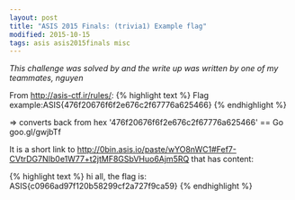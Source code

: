 ```yaml
---
layout: post
title: "ASIS 2015 Finals: (trivia1) Example flag"
modified: 2015-10-15
tags: asis asis2015finals misc
---
```


*This challenge was solved by and the write up was written by one of my teammates, nguyen*

From <http://asis-ctf.ir/rules/>:
{% highlight text %}
Flag example:ASIS{476f20676f6f2e676c2f67776a625466}
{% endhighlight %}

=> converts back from hex '476f20676f6f2e676c2f67776a625466' == Go goo.gl/gwjbTf

It is a short link to <http://0bin.asis.io/paste/wYO8nWC1#Fef7-CVtrDG7NIb0e1W77+t2jtMF8GSbVHuo6Ajm5RQ> that has content:

{% highlight text %}
hi all, the flag is: ASIS{c0966ad97f120b58299cf2a727f9ca59}
{% endhighlight %}